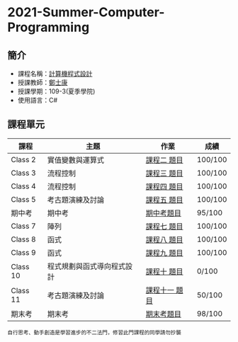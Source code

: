 # 2021-Summer-Computer-Programming

## 簡介
* 課程名稱：[計算機程式設計](https://coursemap.aca.ntu.edu.tw/course_map_all/course.php?code=901+33920)
* 授課教師：[鄭士康](https://www.ee.ntu.edu.tw/profile1.php?teacher_id=901071)
* 授課學期：109-3(夏季學院)
* 使用語言：C#

## 課程單元
|課程|主題|作業|成績|
|----|----|----|----|
|Class 2|實值變數與運算式|[課程二 題目](https://github.com/BoSenGong/109-3-computer-programming/blob/main/exercises/class2.md)|100/100|
|Class 3|流程控制|[課程三 題目](https://github.com/BoSenGong/109-3-computer-programming/blob/main/exercises/class3.md)|100/100|
|Class 4|流程控制|[課程四 題目](https://github.com/BoSenGong/109-3-computer-programming/blob/main/exercises/class4.md)|100/100|
|Class 5|考古題演練及討論|[課程五 題目](https://github.com/BoSenGong/109-3-computer-programming/blob/main/exercises/class5.md)|100/100|
|期中考|期中考|[期中考題目](https://github.com/sleeping-psystudent/2021-Summer-Computer-Programming/blob/main/midterm/MidTerm2021Summer.pdf)|95/100|
|Class 7|陣列|[課程七 題目](https://github.com/BoSenGong/109-3-computer-programming/blob/main/exercises/class7.md)|100/100|
|Class 8|函式|[課程八 題目](https://github.com/BoSenGong/109-3-computer-programming/blob/main/exercises/class8.md)|100/100|
|Class 9|函式|[課程九 題目](https://github.com/BoSenGong/109-3-computer-programming/blob/main/exercises/class9.md)|100/100|
|Class 10|程式規劃與函式導向程式設計|[課程十 題目](https://github.com/BoSenGong/109-3-computer-programming/blob/main/exercises/class10.md)|0/100|
|Class 11|考古題演練及討論|[課程十一 題目](https://github.com/BoSenGong/109-3-computer-programming/blob/main/exercises/class11.md)|50/100|
|期末考|期末考|[期末考題目](https://github.com/sleeping-psystudent/2021-Summer-Computer-Programming/blob/main/final/Final2021Summer.pdf)|98/100|

    自行思考、動手創造是學習進步的不二法門，修習此門課程的同學請勿抄襲

